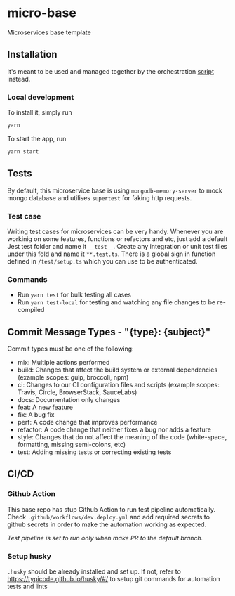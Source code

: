 # micro-base
Microservices base template

## Installation
It's meant to be used and managed together by the orchestration [script](https://github.com/haog1/micro-local-deploy) instead.

### Local development
To install it,  simply run
```bash
yarn
```
To start the app, run
```bash
yarn start
```

## Tests
By default, this microservice base is using `mongodb-memory-server` to mock mongo database and utilises `supertest` for faking http requests.

### Test case
Writing test cases for microservices can be very handy. Whenever you are workinig on some features, functions or refactors and etc, just add a default Jest test folder and name it `__test__`. Create any integration or unit test files under this fold and name it `**.test.ts`. There is a global sign in function defined in `/test/setup.ts` which you can use to be authenticated.

### Commands
- Run `yarn test` for bulk testing all cases
- Run `yarn test-local` for testing and watching any file changes to be re-compiled

## Commit Message Types - "{type}: {subject}"
Commit types must be one of the following:
- mix: Multiple actions performed
- build: Changes that affect the build system or external dependencies (example scopes: gulp, broccoli, npm)
- ci: Changes to our CI configuration files and scripts (example scopes: Travis, Circle, BrowserStack, SauceLabs)
- docs: Documentation only changes
- feat: A new feature
- fix: A bug fix
- perf: A code change that improves performance
- refactor: A code change that neither fixes a bug nor adds a feature
- style: Changes that do not affect the meaning of the code (white-space, formatting, missing semi-colons, etc)
- test: Adding missing tests or correcting existing tests

## CI/CD

### Github Action
This base repo has stup Github Action to run test pipeline automatically. Check `.github/workflows/dev.deploy.yml` and add required secrets to github secrets in order to make the automation working as expected.

*Test pipeline is set to run only when make PR to the default branch.*

### Setup husky

`.husky` should be already installed and set up. If not, refer to https://typicode.github.io/husky/#/ to setup git commands for automation tests and lints
